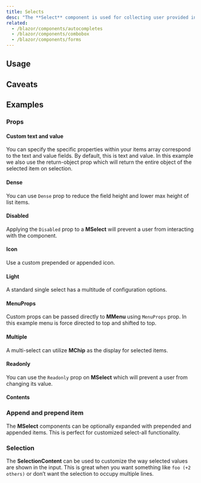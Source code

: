 ```yaml
---
title: Selects
desc: "The **Select** component is used for collecting user provided information from a list of options."
related:
  - /blazor/components/autocompletes
  - /blazor/components/combobox
  - /blazor/components/forms
---
```


## Usage

<selects-usage></selects-usage>

## Caveats

<app-alert type="info" content="The default setting of browser auto completion is off, which may be changed or ignored by different browsers. **[MDN](https://developer.mozilla.org/en-US/docs/Web/Security/Securing_your_site/Turning_off_form_autocompletion)**"></app-alert>

<app-alert type="warning" content="The `Auto` attribute of `MenuProps` only supports the default input style."></app-alert>

<app-alert type="error" content="When using an object as the attribute of `Items`, you must use `ItemText` and `ItemValue` to associate with the incoming object. These values are `Text` and `Value` by default and can be changed."></app-alert>

## Examples

### Props

#### Custom text and value

You can specify the specific properties within your items array correspond to the text and value fields. 
By default, this is text and value. In this example we also use the return-object prop which will return the entire object of the selected item on selection.

<masa-example file="Examples.components.selects.CustomTextAndValue"></masa-example>

#### Dense

You can use `Dense` prop to reduce the field height and lower max height of list items.

<masa-example file="Examples.components.selects.Dense"></masa-example>

#### Disabled

Applying the `Disabled` prop to a **MSelect** will prevent a user from interacting with the component.

<masa-example file="Examples.components.selects.Disabled"></masa-example>

#### Icon

Use a custom prepended or appended icon.

<masa-example file="Examples.components.selects.Icon"></masa-example>

#### Light

A standard single select has a multitude of configuration options.

<masa-example file="Examples.components.selects.Light"></masa-example>

#### MenuProps

Custom props can be passed directly to **MMenu** using `MenuProps` prop. In this example menu is force directed to top and shifted to top.

<masa-example file="Examples.components.selects.MenuProps"></masa-example>

#### Multiple

A multi-select can utilize **MChip** as the display for selected items.

<masa-example file="Examples.components.selects.Multiple"></masa-example>

#### Readonly

You can use the `Readonly` prop on **MSelect** which will prevent a user from changing its value.

<masa-example file="Examples.components.selects.Readonly"></masa-example>

#### Contents

### Append and prepend item

The **MSelect** components can be optionally expanded with prepended and appended items. This is perfect for customized select-all functionality.

<masa-example file="Examples.components.selects.AppendAndPrependItem"></masa-example>

### Selection

The **SelectionContent** can be used to customize the way selected values are shown in the input. This is great when you want something like `foo (+2 others)` or don’t want the selection to occupy multiple lines.

<masa-example file="Examples.components.selects.Selection"></masa-example>
